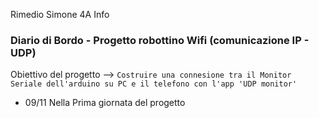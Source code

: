 Rimedio Simone 4A Info

### Diario di Bordo - Progetto robottino Wifi (comunicazione IP - UDP)

Obiettivo del progetto --> `Costruire una connesione tra il Monitor Seriale dell'arduino su PC e il telefono con l'app 'UDP monitor'` 


- 09/11
Nella Prima giornata del progetto  
